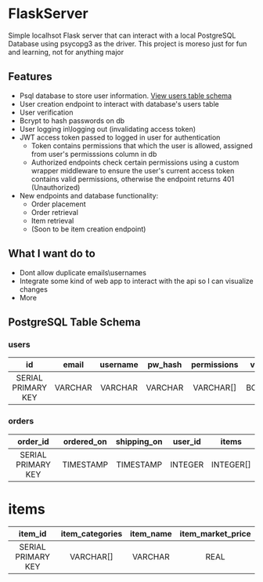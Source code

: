# FlaskServer
Simple localhsot Flask server that can interact with a local PostgreSQL Database using psycopg3 as the driver. This project is moreso just for fun and learning, not for anything major

## Features
- Psql database to store user information. [View users table schema](#postgresql-table-schema)
- User creation endpoint to interact with database's users table
- User verification
- Bcrypt to hash passwords on db
- User logging in\logging out (invalidating access token)
- JWT access token passed to logged in user for authentication
    - Token contains permissions that which the user is allowed, assigned from user's permisssions column in db
    - Authorized endpoints check certain permissions using a custom wrapper middleware to ensure the user's current access token contains valid permissions, otherwise the endpoint returns 401 (Unauthorized)
- New endpoints and database functionality:
    - Order placement
    - Order retrieval
    - Item retrieval
    - (Soon to be item creation endpoint)

## What I want do to
- Dont allow duplicate emails\usernames
- Integrate some kind of web app to interact with the api so I can visualize changes
- More

## PostgreSQL Table Schema
### users
|       **id**       | **email** | **username** | **pw_hash** | **permissions** | **verified** |
|:------------------:|:---------:|:------------:|:-----------:|:---------------:|:------------:|
| SERIAL PRIMARY KEY |  VARCHAR  |    VARCHAR   |   VARCHAR   |    VARCHAR[]    |    BOOLEAN   |

### orders
|    **order_id**    | **ordered_on** | **shipping_on** | **user_id** | **items** |
|:------------------:|:--------------:|:---------------:|:-----------:|:---------:|
| SERIAL PRIMARY KEY |    TIMESTAMP   |    TIMESTAMP    |   INTEGER   | INTEGER[] |

# items
|    **item_id**     | **item_categories** | **item_name** | **item_market_price**|
|:------------------:|:-------------------:|:-------------:|:--------------------:|
| SERIAL PRIMARY KEY |      VARCHAR[]      |    VARCHAR    |         REAL         |
